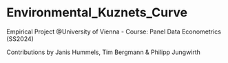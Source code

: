 # Environmental_Kuznets_Curve
Empirical Project @University of Vienna - Course: Panel Data Econometrics (SS2024)

Contributions by Janis Hummels, Tim Bergmann & Philipp Jungwirth

